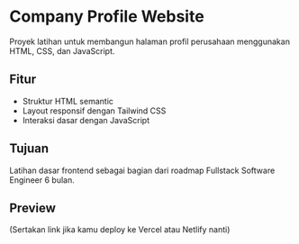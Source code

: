 # Company Profile Website

Proyek latihan untuk membangun halaman profil perusahaan menggunakan HTML, CSS, dan JavaScript.

## Fitur
- Struktur HTML semantic
- Layout responsif dengan Tailwind CSS
- Interaksi dasar dengan JavaScript

## Tujuan
Latihan dasar frontend sebagai bagian dari roadmap Fullstack Software Engineer 6 bulan.

## Preview
(Sertakan link jika kamu deploy ke Vercel atau Netlify nanti)
